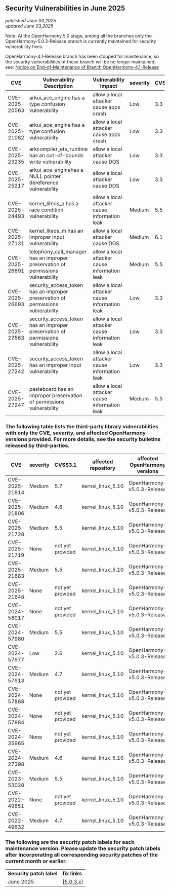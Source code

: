 ## Security Vulnerabilities in June 2025
_published June 03,2025_<br/>
_updated June 03,2025_

Note: At the OpenHarmony 5.0 stage, among all the branches only the OpenHarmony-5.0.3-Release branch is currently maintained for security vulnerability fixes.

OpenHarmony-4.1-Release branch has been stopped for maintenance, so the security vulnerabilities of these branch will be no longer maintained, see:
[Notice on End-of-Maintenance of Branch OpenHarmony-4.1-Release](https://gitee.com/openharmony/release-management/blob/master/OpenHarmony-4.1-Release%E5%88%86%E6%94%AF%E5%81%9C%E6%AD%A2%E7%BB%B4%E6%8A%A4%E5%85%AC%E5%91%8A.md)

| CVE | Vulnerability Description | Vulnerability Impact | severity | CVSS3.1 | affected versions | affected projects| fix link |
| ---- | -------- | -------- | --------------- | ------------ | ------------ | -------- | -------- |
| CVE-2025-20063 | arkui_ace_engine has a type confusion vulnerability | allow a local attacker cause apps crash                                      | Low | 3.3 | OpenHarmony-v5.0.3-Release    | arkui_ace_engine                    | [5.0.3.x](https://gitee.com/openharmony/arkui_ace_engine/pulls/60018)
| CVE-2025-21082 | arkui_ace_engine has a type confusion vulnerability | allow a local attacker cause apps crash                                      | Low | 3.3 | OpenHarmony-v5.0.3-Release    | arkui_ace_engine                    | [5.0.3.x](https://gitee.com/openharmony/arkui_ace_engine/pulls/60945)
| CVE-2025-23235 | arkcompiler_ets_runtime has an out-of-bounds write vulnerability |  allow a local attacker cause DOS                               | Low | 3.3 | OpenHarmony-v5.0.3-Release    | arkcompiler_ets_runtime             | [5.0.3.x](https://gitee.com/openharmony/arkcompiler_ets_runtime/pulls/11447)
| CVE-2025-25217 | arkui_ace_enginehas a NULL pointer dereference vulnerability | allow a local attacker cause DOS                                    | Low | 3.3 | OpenHarmony-v5.0.3-Release    | arkui_ace_engine                    | [5.0.3.x](https://gitee.com/openharmony/arkui_ace_engine/pulls/60922)
| CVE-2025-24493 | kernel_liteos_a has a race condition vulnerability | allow a local attacker cause information leak                                 | Medium | 5.5 | OpenHarmony-v5.0.3-Release | kernel_liteos_a                     | [5.0.3.x](https://gitee.com/openharmony/kernel_liteos_a/pulls/1281)
| CVE-2025-27131 | kernel_liteos_m has an improper input vulnerability | allow a local attacker cause DOS                                             | Medium | 6.1 | OpenHarmony-v5.0.3-Release | kernel_liteos_m                     | [5.0.3.x](https://gitee.com/openharmony/kernel_liteos_m/pulls/1131)
| CVE-2025-26691 | telephony_call_manager has an improper preservation of permissions vulnerability  | allow a local attacker cause information leak  | Medium | 5.5 | OpenHarmony-v5.0.3-Release | telephony_call_manager              | [5.0.3.x](https://gitee.com/openharmony/telephony_call_manager/pulls/2071)
| CVE-2025-26693 | security_access_token has an improper preservation of permissions vulnerability | allow a local attacker cause information leak    | Low | 3.3 | OpenHarmony-v5.0.3-Release    | security_access_token               | [5.0.3.x](https://gitee.com/openharmony/security_access_token/pulls/2962)
| CVE-2025-27563 | security_access_token has an improper preservation of permissions vulnerability | allow a local attacker cause information leak    | Low | 3.3 | OpenHarmony-v5.0.3-Release    | security_access_token               | [5.0.3.x](https://gitee.com/openharmony/security_access_token/pulls/3203)
| CVE-2025-27242 | security_access_token has an improper input vulnerability | allow a local attacker cause information leak                          | Low | 3.3 | OpenHarmony-v5.0.3-Release    | security_security_component_manager | [5.0.3.x](https://gitee.com/openharmony/security_security_component_manager/pulls/300)
| CVE-2025-27247 | pasteboard has an improper preservation of permissions vulnerability | allow a local attacker cause information leak               | Medium | 5.5 | OpenHarmony-v5.0.3-Release | distributeddatamgr_pasteboard       | [5.0.3.x](https://gitee.com/openharmony/distributeddatamgr_pasteboard/pulls/1106)

### The following table lists the third-party library vulnerabilities with only the CVE, severity, and affected OpenHarmony versions provided. For more details, see the security bulletins released by third-parties.

| CVE | severity | CVSS3.1 | affected repository |affected OpenHarmony versions | fix link |
| -------------- | -------- | ------------ |-------------| ------------------------------------------------------------ | ------------------------------------------------------ |
| CVE-2025-21814 | Medium | 5.7    | kernel_linux_5.10 | OpenHarmony-v5.0.3-Release | [5.0.3.x](https://gitee.com/openharmony/kernel_linux_5.10/commit/3aff3ebbc38bd881ac60b08178a3ac68bdf8ea01)
| CVE-2025-21806 | Medium | 4.6    | kernel_linux_5.10 | OpenHarmony-v5.0.3-Release | [5.0.3.x](https://gitee.com/openharmony/kernel_linux_5.10/commit/cb49b3433ef78e8200fe08f3cd0b2c05639071c4)
| CVE-2025-21728 | Medium | 5.5    | kernel_linux_5.10 | OpenHarmony-v5.0.3-Release | [5.0.3.x](https://gitee.com/openharmony/kernel_linux_5.10/commit/e72504a3304cba968cfab858798119df1d44a3a7)
| CVE-2025-21719 | None | not yet provided | kernel_linux_5.10 | OpenHarmony-v5.0.3-Release | [5.0.3.x](https://gitee.com/openharmony/kernel_linux_5.10/commit/84a98ecf9bbd79eb07394188f52dcf54f8b8c3fa)
| CVE-2025-21683 | Medium | 5.5    | kernel_linux_5.10 | OpenHarmony-v5.0.3-Release | [5.0.3.x](https://gitee.com/openharmony/kernel_linux_5.10/commit/7468456d1655501683c62b585951836de5bfe0d5)
| CVE-2025-21648 | None | not yet provided | kernel_linux_5.10 | OpenHarmony-v5.0.3-Release | [5.0.3.x](https://gitee.com/openharmony/kernel_linux_5.10/commit/c6ec9d1ddb2c6d024233561c4f47d708a7b2565f)
| CVE-2024-58017 | None | not yet provided | kernel_linux_5.10 | OpenHarmony-v5.0.3-Release | [5.0.3.x](https://gitee.com/openharmony/kernel_linux_5.10/commit/3cae6bc856801ff704db8779b8658ebb8194f459)
| CVE-2024-57980 | Medium | 5.5    | kernel_linux_5.10 | OpenHarmony-v5.0.3-Release | [5.0.3.x](https://gitee.com/openharmony/kernel_linux_5.10/commit/f9f4e9f7cd89d9481c7e17ee8bdba83e0193bc5a)
| CVE-2024-57977 | Low | 2.6    | kernel_linux_5.10 | OpenHarmony-v5.0.3-Release | [5.0.3.x](https://gitee.com/openharmony/kernel_linux_5.10/commit/22b487faec225211f4ad9c92c0ae071672dbeabb)
| CVE-2024-57913 | Medium | 4.7    | kernel_linux_5.10 | OpenHarmony-v5.0.3-Release | [5.0.3.x](https://gitee.com/openharmony/kernel_linux_5.10/commit/fc3e0b789bc1b415d26aec7ead1adb70bfffa601)
| CVE-2024-57888 | None | not yet provided | kernel_linux_5.10 | OpenHarmony-v5.0.3-Release | [5.0.3.x](https://gitee.com/openharmony/kernel_linux_5.10/commit/47d7b0af814ec99ed2e337f42192028b053cb92b)
| CVE-2024-57884 | None | not yet provided | kernel_linux_5.10 | OpenHarmony-v5.0.3-Release | [5.0.3.x](https://gitee.com/openharmony/kernel_linux_5.10/commit/15303b3c3b305e4c8c3ca4fa42ec8144902f2cc2)
| CVE-2024-35965 | None | not yet provided | kernel_linux_5.10 | OpenHarmony-v5.0.3-Release | [5.0.3.x](https://gitee.com/openharmony/kernel_linux_5.10/commit/6f5ea34e198191022d4726d40a22eb5daf3a7d2e)
| CVE-2024-27398 | Medium | 4.6    | kernel_linux_5.10 | OpenHarmony-v5.0.3-Release | [5.0.3.x](https://gitee.com/openharmony/kernel_linux_5.10/commit/b4214bd038587b5201e53798b1ddaeb1338c9556)
| CVE-2023-53028 | Medium | 5.5    | kernel_linux_5.10 | OpenHarmony-v5.0.3-Release | [5.0.3.x](https://gitee.com/openharmony/kernel_linux_5.10/commit/715cadb1e07df83765f77a6f85d988547328d965)
| CVE-2022-49651 | None | not yet provided | kernel_linux_5.10 | OpenHarmony-v5.0.3-Release | [5.0.3.x](https://gitee.com/openharmony/kernel_linux_5.10/commit/bea5fccd17ebd8aaafa0d09f27f41f4032df6b15)
| CVE-2022-49632 | Medium | 4.7    | kernel_linux_5.10 | OpenHarmony-v5.0.3-Release | [5.0.3.x](https://gitee.com/openharmony/kernel_linux_5.10/commit/e65a8c64bcb2e261ef58d2216760fc7aa42cc75d)

### The following are the security patch labels for each maintenance version. Please update the security patch labels after incorporating all corresponding security patches of the current month or earlier.

<table>
	<tr>
		<td style="font-weight: bold">Security patch label</td>
		<td style="font-weight: bold">fix links</td>
	</tr>
	<tr>
		<td rowspan="3">June 2025</td>
		<td><a href="https://gitee.com/openharmony/startup_init/pulls/3811">[5.0.3.x]</a></td>
	</tr>
</table>
